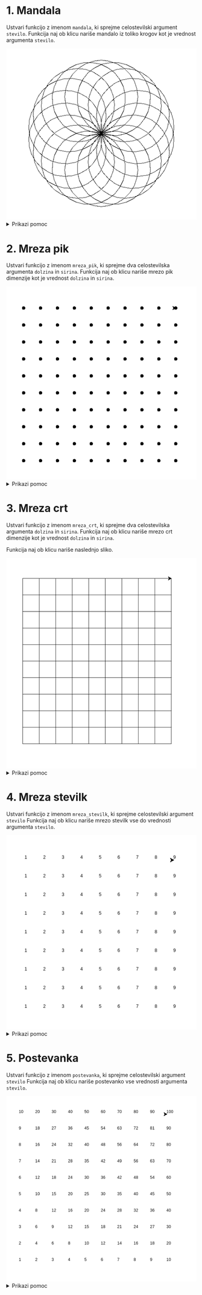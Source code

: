 # 1. Mandala

Ustvari funkcijo z imenom `mandala`, ki sprejme celostevilski argument `stevilo`.
Funkcija naj ob klicu nariše mandalo iz toliko krogov kot je vrednost argumenta `stevilo`.

<img src="https://github.com/urosjarc/informatika/blob/main/media/turtle_mandala.png">

<details>

  <summary>Prikazi pomoc</summary>
  
```python
# Funkcija
def funkcija():
  print("Hy")

# Iteracijska zanka
for i in range(0, 9, 1):
  print("Hy")

import turtle
turtle.speed(1) # Nastavi hitrost zelve od 1 do 10.
turtle.circle(100) # Narisi krog z radijem 100 pixlov.
turtle.left(90) # Obrni se levo za 90 stopinj.
turtle.exitonclick() # Ko uporabnik klikne na zaslon koncaj program.
```

</details>


# 2. Mreza pik

Ustvari funkcijo z imenom `mreza_pik`, ki sprejme dva celostevilska argumenta
`dolzina` in `sirina`. Funkcija naj ob klicu nariše mrezo pik dimenzije kot je vrednost `dolzina` in `sirina`.

<img src="https://github.com/urosjarc/informatika/blob/main/media/turtle_mreza_pik.png">


<details>

  <summary>Prikazi pomoc</summary>
  
```python
# Funkcija
def funkcija():
  print("Hy")

# Iteracijska zanka
for i in range(0, 9, 1):
  print("Hy")

import turtle
turtle.speed(1) # Nastavi hitrost zelve od 1 do 10.
turtle.penup() # Dvigni pisalo
turtle.pendown() # Spusti pisalo
turtle.goto(200, 500) # Pojdi na kordinato x=200, y=500
turtle.dot(10) # Narisi piko z radijem 10 pixlov.
turtle.exitonclick() # Ko uporabnik klikne na zaslon koncaj program.
```

</details>

# 3. Mreza crt

Ustvari funkcijo z imenom `mreza_crt`, ki sprejme dva celostevilska argumenta
`dolzina` in `sirina`. Funkcija naj ob klicu nariše mrezo crt dimenzije kot je vrednost `dolzina` in `sirina`.

Funkcija naj ob klicu nariše naslednjo sliko.

<img src="https://github.com/urosjarc/informatika/blob/main/media/turtle_mreza_crt.png">


<details>

  <summary>Prikazi pomoc</summary>

```python
# Funkcija
def funkcija():
  print("Hy")

# Iteracijska zanka
for i in range(0, 9, 1):
  print("Hy")

import turtle
turtle.speed(1) # Nastavi hitrost zelve od 1 do 10.
turtle.penup() # Dvigni pisalo
turtle.pendown() # Spusti pisalo
turtle.goto(200, 500) # Pojdi na kordinato x=200, y=500
turtle.forward(10) # Pojdi naravnost za 10 pixlov.
turtle.left(90) # Obrni se v levo za 90 stopinj.
turtle.right(90) # Obrni se v desno za 90 stopinj.
turtle.exitonclick() # Ko uporabnik klikne na zaslon koncaj program.
```

</details>

# 4. Mreza stevilk

Ustvari funkcijo z imenom `mreza_stevilk`, ki sprejme celostevilski argument `stevilo`
Funkcija naj ob klicu nariše mrezo stevilk vse do vrednosti argumenta `stevilo`.

<img src="https://github.com/urosjarc/informatika/blob/main/media/turtle_mreza_stevilk.png">


<details>

  <summary>Prikazi pomoc</summary>

```python
# Funkcija
def funkcija():
  print("Hy")

# Iteracijska zanka
for i in range(0, 9, 1):
  print("Hy")

str(123) # Pretvori stevilko v besedo

import turtle
turtle.speed(1) # Nastavi hitrost zelve od 1 do 10.
turtle.penup() # Dvigni pisalo
turtle.pendown() # Spusti pisalo
turtle.goto(200, 500) # Pojdi na kordinato x=200, y=500
turtle.write("ABC") # Napisi besedo na zaslon
turtle.exitonclick() # Ko uporabnik klikne na zaslon koncaj program.
```

</details>

# 5. Postevanka

Ustvari funkcijo z imenom `postevanka`, ki sprejme celostevilski argument `stevilo`
Funkcija naj ob klicu nariše postevanko vse vrednosti argumenta `stevilo`.

<img src="https://github.com/urosjarc/informatika/blob/main/media/turtle_postevanka.png">


<details>

  <summary>Prikazi pomoc</summary>

```python
# Funkcija
def funkcija():
  print("Hy")

# Iteracijska zanka
for i in range(0, 9, 1):
  print("Hy")

str(123) # Pretvori stevilko v besedo

import turtle
turtle.speed(1) # Nastavi hitrost zelve od 1 do 10.
turtle.penup() # Dvigni pisalo
turtle.pendown() # Spusti pisalo
turtle.goto(200, 500) # Pojdi na kordinato x=200, y=500
turtle.write("ABC") # Napisi besedo na zaslon
turtle.exitonclick() # Ko uporabnik klikne na zaslon koncaj program.
```

</details>
